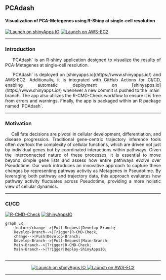 ## PCAdash
#### Visualization of PCA-Metegenes using R-Shiny at single-cell resolution

<a href="https://priyansh-srivastava.shinyapps.io/PCAdash/" target="_blank">
  <img src="https://img.shields.io/badge/Launch%20on%20ShinyAppsIO-009E73?style=for-the-badge" alt="Launch on shinyApps IO"></a>    <a href="https://priyansh-srivastava.shinyapps.io/PCAdash/" target="_blank">
  <img src="https://img.shields.io/badge/Launch%20on%20AWS%20EC2-0072B2?style=for-the-badge" alt="Launch on AWS-EC2">
</a>

---

### Introduction
<p align="justify" style="text-indent: 20px;">
`PCAdash` is an R-shiny application designed to visualize the results of PCA-Metagenes at single-cell resolution.
</p>

<p align="justify" style="text-indent: 20px;">
`PCAdash` is deployed on [shinyapps.io](https://www.shinyapps.io/) and AWS-EC2. Additionally, it is integrated with GitHub Actions for CI/CD, enabling automatic deployment on [shinyapps.io](https://www.shinyapps.io/) whenever a new commit is pushed to the `main` branch. The app also utilizes the R-CMD-Check workflow to ensure it is free from errors and warnings. Finally, the app is packaged within an R package named `PCAdash`.
</p>

---

### Motivation
<p align="justify" style="text-indent: 20px;">
Cell fate decisions are pivotal in cellular development, differentiation, and disease progression. Traditional gene-centric trajectory inference tools often overlook the complexity of cellular functions, which are driven not just by individual genes but by coordinated interactions within pathways. Given the interconnected nature of these processes, it is essential to move beyond simple gene lists and assess how entire pathways evolve over Pseudotime. Our work introduces an innovative approach to capture these changes by representing pathway activity as Metagenes in Pseudotime. By leveraging both pathway and trajectory data, this approach evaluates how pathway activity fluctuates across Pseudotime, providing a more holistic view of cellular dynamics.
</p>

---

### CI/CD

[![R-CMD-Check](https://github.com/spriyansh/PCAdash/actions/workflows/cmd-check.yml/badge.svg?branch=main)](https://github.com/spriyansh/PCAdash/actions/workflows/cmd-check.yml)
[![ShinyAppsIO](https://github.com/spriyansh/PCAdash/actions/workflows/shinyAppsIO.yml/badge.svg?branch=main)](https://github.com/spriyansh/PCAdash/actions/workflows/shinyAppsIO.yml)


```mermaid
graph LR;
    feature/change-->|Pull-Request|Develop-Branch;
    Develop-Branch-->|Trigger|R-CMD-Check;
    change-->|Push|Develop-Branch;
    Develop-Branch-->|Pull-Request|Main-Branch;
    Main-Branch-->|Trigger|R-CMD-Check;
    Main-Branch-->|Trigger|Deploy-ShinyAppsIO;
    
```


---

<p align="center">
<a href="https://priyansh-srivastava.shinyapps.io/PCAdash/" target="_blank">
  <img src="https://img.shields.io/badge/Launch%20on%20ShinyAppsIO-009E73?style=for-the-badge" alt="Launch on shinyApps IO">
</a> <a href="https://priyansh-srivastava.shinyapps.io/PCAdash/" target="_blank">
  <img src="https://img.shields.io/badge/Launch%20on%20AWS%20EC2-0072B2?style=for-the-badge" alt="Launch on AWS-EC2">
</a>
</p>

---
